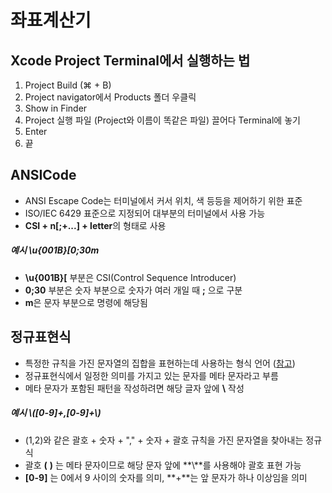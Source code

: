 # 좌표계산기  

## Xcode Project Terminal에서 실행하는 법

1. Project Build (⌘ + B)
2. Project navigator에서 Products 폴더 우클릭
3. Show in Finder
4. Project 실행 파일 (Project와 이름이 똑같은 파일) 끌어다 Terminal에 놓기
5. Enter
6. 끝

## ANSICode
 - ANSI Escape Code는 터미널에서 커서 위치, 색 등등을 제어하기 위한 표준  
 - ISO/IEC 6429 표준으로 지정되어 대부분의 터미널에서 사용 가능
 - **CSI + n[;+...] + letter**의 형태로 사용

##### 예시 **\u{001B}[0;30m**
 - **\u{001B}[** 부분은 CSI(Control Sequence Introducer)
 - **0;30** 부분은 숫자 부분으로 숫자가 여러 개일 때 **;** 으로 구분
 - **m**은 문자 부분으로 명령에 해당됨

## 정규표현식
 - 특정한 규칙을 가진 문자열의 집합을 표현하는데 사용하는 형식 언어 ([참고](https://ko.wikipedia.org/wiki/정규_표현식))
 - 정규표현식에서 일정한 의미를 가지고 있는 문자를 메타 문자라고 부름
 - 메타 문자가 포함된 패턴을 작성하려면 해당 글자 앞에 **\\** 작성

##### 예시 \\([0-9]+,[0-9]+\\)
 - (1,2)와 같은 괄호 + 숫자 + "," + 숫자 + 괄호 규칙을 가진 문자열을 찾아내는 정규식
 - 괄호 **(**  **)** 는 메타 문자이므로 해당 문자 앞에 **\\**를 사용해야 괄호 표현 가능
 - **[0-9]** 는 0에서 9 사이의 숫자를 의미, **+**는 앞 문자가 하나 이상임을 의미